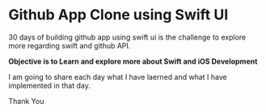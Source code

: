 # Github App Clone using Swift UI

30 days of building github app using swift ui is the challenge to explore more regarding swift and github API. 

**Objective is to Learn and explore more about Swift and iOS Development**

I am going to share each day what I have laerned and what I have implemented in that day.

Thank You
